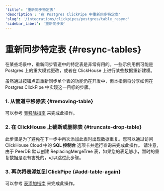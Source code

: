 ```yaml
---
'title': '重新同步特定表'
'description': '在 Postgres ClickPipe 中重新同步特定表'
'slug': '/integrations/clickpipes/postgres/table_resync'
'sidebar_label': '重新同步表'
---
```



# 重新同步特定表 {#resync-tables}

在某些场景中，重新同步管道中的特定表是非常有用的。一些示例用例可能是 Postgres 上的重大模式更改，或者在 ClickHouse 上进行某些数据重新建模。

虽然通过按钮点击重新同步单个表的功能仍在开发中，但本指南将分享如何在 Postgres ClickPipe 中实现这一目标的步骤。

### 1. 从管道中移除表 {#removing-table}

可以参考 [表移除指南](./removing_tables) 来完成此操作。

### 2. 在 ClickHouse 上截断或删除表 {#truncate-drop-table}

此步骤是为了避免在下一步中再次添加此表时出现数据重复。您可以通过访问 ClickHouse Cloud 中的 **SQL 控制台** 选项卡并运行查询来完成此操作。
请注意，由于 PeerDB 默认创建 ReplacingMergeTree 表，如果您的表足够小，暂时的重复数据是没有害处的，可以跳过此步骤。

### 3. 再次将表添加到 ClickPipe {#add-table-again}

可以参考 [表添加指南](./add_table) 来完成此操作。
